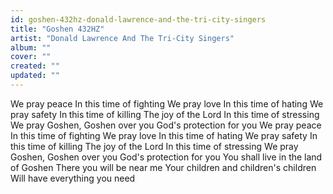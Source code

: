```yaml
---
id: goshen-432hz-donald-lawrence-and-the-tri-city-singers
title: "Goshen 432HZ"
artist: "Donald Lawrence And The Tri-City Singers"
album: ""
cover: ""
created: ""
updated: ""
---
```


We pray peace
In this time of fighting
We pray love
In this time of hating
We pray safety
In this time of killing
The joy of the Lord
In this time of stressing
We pray Goshen, Goshen over you
God's protection for you
We pray peace
In this time of fighting
We pray love
In this time of hating
We pray safety
In this time of killing
The joy of the Lord
In this time of stressing
We pray Goshen, Goshen over you
God's protection for you
You shall live in the land of Goshen
There you will be near me
Your children and children's children
Will have everything you need